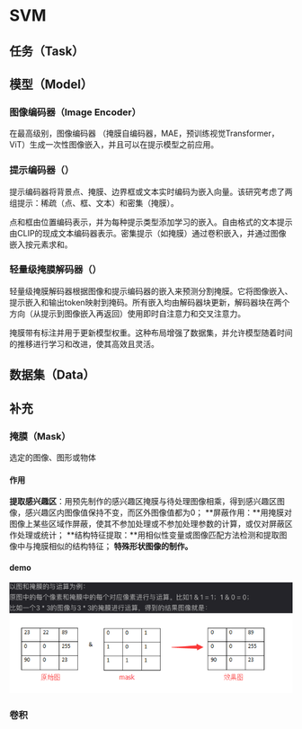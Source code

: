 # SVM



## 任务（Task）



## 模型（Model）



### 图像编码器（Image Encoder）

在最高级别，图像编码器 （掩膜自编码器，MAE，预训练视觉Transformer，ViT）生成一次性图像嵌入，并且可以在提示模型之前应用。



### 提示编码器（）

提示编码器将背景点、掩膜、边界框或文本实时编码为嵌入向量。该研究考虑了两组提示：稀疏（点、框、文本）和密集（掩膜）。

点和框由位置编码表示，并为每种提示类型添加学习的嵌入。自由格式的文本提示由CLIP的现成文本编码器表示。密集提示（如掩膜）通过卷积嵌入，并通过图像嵌入按元素求和。



### 轻量级掩膜解码器（）

轻量级掩膜解码器根据图像和提示编码器的嵌入来预测分割掩膜。它将图像嵌入、提示嵌入和输出token映射到掩码。所有嵌入均由解码器块更新，解码器块在两个方向（从提示到图像嵌入再返回）使用即时自注意力和交叉注意力。

掩膜带有标注并用于更新模型权重。这种布局增强了数据集，并允许模型随着时间的推移进行学习和改进，使其高效且灵活。



## 数据集（Data）



## 补充



### 掩膜（Mask）

选定的图像、图形或物体



#### 作用

**提取感兴趣区**：用预先制作的感兴趣区掩膜与待处理图像相乘，得到感兴趣区图像，感兴趣区内图像值保持不变，而区外图像值都为0；
**屏蔽作用：**用掩膜对图像上某些区域作屏蔽，使其不参加处理或不参加处理参数的计算，或仅对屏蔽区作处理或统计；
**结构特征提取：**用相似性变量或图像匹配方法检测和提取图像中与掩膜相似的结构特征；
**特殊形状图像的制作。**



#### demo

![image-20240919082201745](https://raw.githubusercontent.com/levi33Y/Pictures/main/image-20240919082201745.png)



### 卷积